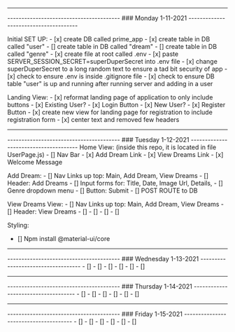 ----------------------------------------------------------------------------------------------------
---------------------------------------- ### Monday 1-11-2021 --------------------------------------

Initial SET UP:
    - [x] create DB called prime_app
    - [x] create table in DB called "user"
    - [] create table in DB called "dream"
    - [] create table in DB called "genre"
    - [x] create file at root called .env
    - [x] paste SERVER_SESSION_SECRET=superDuperSecret into .env file
    - [x] change superDuperSecret to a long random text to ensure a tad bit security of app
    - [x] check to ensure .env is inside .gitignore file
    - [x] check to ensure DB table "user" is up and running after running server and adding in a user

Landing View:
    - [x] reformat landing page of application to only include buttons
        - [x] Existing User? 
            - [x] Login Button 
        - [x] New User?
            - [x] Register Button
    - [x] create new view for landing page for registration to include registration form
    - [x] center text and removed few headers

-----------------------------------------------------------------------------------------------------
---------------------------------------- ### Tuesday 1-12-2021 --------------------------------------
Home View: (inside this repo, it is located in file UserPage.js)
    - [] Nav Bar 
    - [x] Add Dream Link
    - [x] View Dreams Link
    - [x] Welcome Message

Add Dream:
    - [] Nav Links up top: Main, Add Dream, View Dreams
    - [] Header: Add Dreams
    - [] Input forms for: Title, Date, Image Url, Details, 
    - [] Genre dropdown menu
    - [] Button: Submit
    - [] POST ROUTE to DB

View Dreams View:
    - [] Nav Links up top: Main, Add Dream, View Dreams
    - [] Header: View Dreams
    - [] 
    - [] 
    - [] 
    - []     

Styling:
 - [] Npm install @material-ui/core


----------------------------------------------------------------------------------------------------
---------------------------------------- ### Wednesday 1-13-2021 -----------------------------------
    - [] 
    - [] 
    - [] 
    - [] 
    - [] 
    - [] 



----------------------------------------------------------------------------------------------------
---------------------------------------- ### Thursday 1-14-2021 ------------------------------------
    - [] 
    - [] 
    - [] 
    - [] 
    - [] 
    - [] 



----------------------------------------------------------------------------------------------------
---------------------------------------- ### Friday 1-15-2021 --------------------------------------
    - [] 
    - [] 
    - [] 
    - [] 
    - [] 
    - [] 





